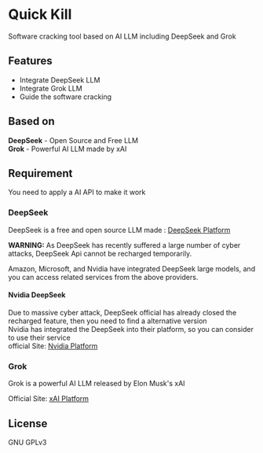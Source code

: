 # Quick Kill
Software cracking tool based on AI LLM including DeepSeek and Grok  
## Features
- Integrate DeepSeek LLM
- Integrate Grok LLM
- Guide the software cracking

## Based on  
**DeepSeek** - Open Source and Free LLM  
**Grok** - Powerful AI LLM made by xAI   

## Requirement
You need to apply a AI API to make it work
### DeepSeek
DeepSeek is a free and open source LLM made : [DeepSeek Platform](https://platform.deepseek.com/usage)  
  
**WARNING:** As DeepSeek has recently suffered a large number of cyber attacks, DeepSeek Api cannot be recharged temporarily.    
  
Amazon, Microsoft, and Nvidia have integrated DeepSeek large models, and you can access related services from the above providers.  

#### Nvidia DeepSeek
Due to massive cyber attack, DeepSeek official has already closed the recharged feature, then you need to find a alternative version  
Nvidia has integrated the DeepSeek into their platform, so you can consider to use their service  
official Site: [Nvidia Platform](https://build.nvidia.com/deepseek-ai/deepseek-r1)  
  
### Grok
Grok is a powerful AI LLM released by Elon Musk's xAI
  
Official Site:  [xAI Platform](https://console.x.ai/team/)

## License
GNU GPLv3  
